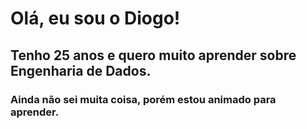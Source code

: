 # Olá, eu sou o Diogo! #

## Tenho 25 anos e quero muito aprender sobre Engenharia de Dados.  ##

### Ainda não sei muita coisa, porém estou animado para aprender. ###
